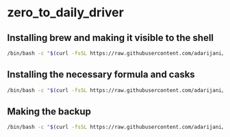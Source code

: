 # zero_to_daily_driver

## Installing brew and making it visible to the shell 
```sh
/bin/bash -c "$(curl -fsSL https://raw.githubusercontent.com/adarijani/zero_to_daily_driver/main/install_brew.sh)"
```
## Installing the necessary formula and casks
```sh
/bin/bash -c "$(curl -fsSL https://raw.githubusercontent.com/adarijani/zero_to_daily_driver/main/backup.sh)"
```

## Making the backup
```sh
/bin/bash -c "$(curl -fsSL https://raw.githubusercontent.com/adarijani/zero_to_daily_driver/main/make_backup.sh)"
```

